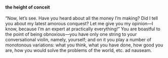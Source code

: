 #### the height of conceit
“Now, let’s see. Have you heard about all the money I’m making? Did I tell you about my latest amorous conquest? Let me give you my opinion—I know, because I’m an expert at practically everything!” You are boastful to the point of being obnoxious—you have only one string to your conversational violin, namely, yourself; and on it you play a number of monotonous variations: what you think, what you have done, how good you are, how you would solve the problems of the world, etc. ad nauseam.